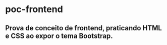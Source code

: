 # poc-frontend


## Prova de conceito de frontend, praticando HTML e CSS ao expor o tema Bootstrap.
